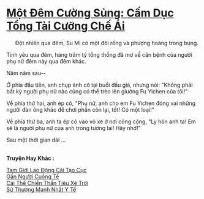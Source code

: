 <a href="https://truyentiki.com/mot-dem-cuong-sung-cam-duc-tong-tai-cuong-che-ai.33482/" title="Một Đêm Cường Sủng: Cấm Dục Tổng Tài Cưỡng Chế Ái"><h1>Một Đêm Cường Sủng: Cấm Dục Tổng Tài Cưỡng Chế Ái</h1></a><div style="display:table"><img align="right" style="float: left; padding: 10px;" src="https://truyentiki.com/images/story/200x260/33482.jpg" alt="">Đột nhiên qua đêm, Su Mi có một đôi rồng và phượng hoàng trong bụng. <p></p> Tình yêu qua đêm, hàng trăm tỷ tổng thống đã mơ về căn bệnh của người phụ nữ đêm này qua đêm khác. <p></p> Năm năm sau-- <p></p> Ở phía đầu tiên, anh chụp ảnh cô tại buổi đấu giá, nhưng nói: "Không phải bất kỳ người phụ nữ nào cũng có thể trèo lên giường Fu Yichen của tôi!" <p></p> Về phía thứ hai, anh ép cô, "Phụ nữ, anh cho em Fu Yichen đóng vai những người đàn ông khác để chơi phần còn lại, tốt! Có một loại!" <p></p> Về phía thứ ba, anh ta ép cô vào vỏ xe ở nơi công cộng, "Ly hôn anh ta! Em sẽ là người phụ nữ của anh trong tương lai! Hãy nhớ!" <p></p> Sau một thời gian dài ...</div><p><br><b>Truyện Hay Khác :</b></p><a href="https://truyentiki.com/tam-gioi-lao-dong-cai-tao-cuc.33481/" alt="Tam Giới Lao Động Cải Tạo Cục">Tam Giới Lao Động Cải Tạo Cục</a><br/><a href="https://github.com/nownovels/top500/tree/master/truyenhay/33882/" alt="Gần Người Cuồng Tế">Gần Người Cuồng Tế</a><br/><a href="https://github.com/nownovels/top500/tree/master/truyenhay/33724/" alt="Cái Thế Chiến Thần Tiêu Xé Trời">Cái Thế Chiến Thần Tiêu Xé Trời</a><br/><a href="https://github.com/nownovels/top500/tree/master/truyenhay/33574/" alt="Sử Thượng Mạnh Nhất Y Tế">Sử Thượng Mạnh Nhất Y Tế</a><br/>